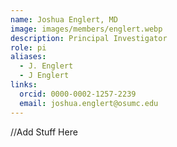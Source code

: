```yaml
---
name: Joshua Englert, MD
image: images/members/englert.webp
description: Principal Investigator
role: pi
aliases:
  - J. Englert
  - J Englert
links:
  orcid: 0000-0002-1257-2239
  email: joshua.englert@osumc.edu
---
```


//Add Stuff Here
